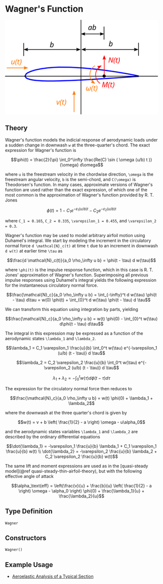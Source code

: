# Wagner's Function

![](../airfoil.svg)

## Theory

Wagner's function models the indicial response of aerodynamic loads under a sudden change in downwash ``w`` at the three-quarter's chord. The exact expression for Wagner's function is
```math
\phi(t) = \frac{2}{\pi} \int_0^\infty \frac{Re(C) \sin ( \omega (u/b) t  )}{\omega} d\omega
```
where ``u`` is the freestream velocity in the chordwise direction, ``\omega`` is the freestream angular velocity, ``b`` is the semi-chord, and ``C(\omega)`` is Theodorsen's function.  In many cases, approximate versions of Wagner's function are used rather than the exact expression, of which one of the most common is the approximation of Wagner's function provided by R. T. Jones
```math
\phi(t) = 1 - C_1 e^{-\varepsilon_1 (u/b) t} - C_2 e^{-\varepsilon_2 (u/b) t}
```
where ``C_1 = 0.165``, ``C_2 = 0.335``, ``\varepsilon_1 = 0.455``, and ``\varepsilon_2 = 0.3``.

Wagner's function may be used to model arbitrary airfoil motion using Duhamel's integral.  We start by modeling the increment in the circulatory normal force ``d \mathcal{N}_c(t)`` at time ``t`` due to an increment in downwash ``d w(t)`` at earlier time ``\tau`` as
```math
\frac{d \mathcal{N}_c(t)}{a_0 \rho_\infty u b} =  \phi(t - \tau) d w(\tau)
```
where ``\phi(t)`` is the impulse response function, which in this case is R. T. Jones' approximation of Wagner's function.  Superimposing all previous impulse responses using Duhamel's integral yields the following expression for the instantaneous circulatory normal force.
```math
\frac{\mathcal{N}_c}{a_0 \rho_\infty u b} = \int_{-\infty}^t d w(\tau) \phi(t - \tau) d\tau = w(0) \phi(t) + \int_{0}^t  d w(\tau) \phi(t - \tau) d \tau
```
We can transform this equation using integration by parts, yielding
```math
\frac{\mathcal{N}_c}{a_0 \rho_\infty u b} = w(t) \phi(0) - \int_{0}^t w(\tau) d\phi(t - \tau) d\tau
```
The integral in this expression may be expressed as a function of the aerodynamic states ``\lambda_1`` and ``\lambda_2``.
```math
\lambda_1 = C_1 \varepsilon_1 \frac{u}{b} \int_0^t w(\tau) e^{-\varepsilon_1 (u/b) (t - \tau)} d \tau
```
```math
\lambda_2 = C_2 \varepsilon_2 \frac{u}{b} \int_0^t w(\tau) e^{-\varepsilon_2 (u/b) (t - \tau)} d \tau
```
```math
\lambda_1 + \lambda_2 = - \int_0^t w(\tau) d\phi(t-\tau) d\tau
```
The expression for the circulatory normal force then reduces to
```math
\frac{\mathcal{N}_c}{a_0 \rho_\infty u b} = w(t) \phi(0) + \lambda_1 + \lambda_2
```
where the downwash at the three quarter's chord is given by
```math
w(t) = v + b \left( \frac{1}{2} - a \right) \omega - u\alpha_0
```
and the aerodynamic states variables ``\lambda_1`` and ``\lambda_2`` are described by the ordinary differential equations
```math
\dot{\lambda_1} = -\varepsilon_1 \frac{u}{b} \lambda_1 + C_1 \varepsilon_1 \frac{u}{b} w(t) \\
\dot{\lambda_2} = -\varepsilon_2 \frac{u}{b} \lambda_2 + C_2 \varepsilon_2 \frac{u}{b} w(t)
```

The same lift and moment expressions are used as in the [quasi-steady model](@ref quasi-steady-thin-airfoil-theory), but with the following effective angle of attack
```math
\alpha_\text{eff} = \left(\frac{v}{u} + \frac{b}{u} \left( \frac{1}{2} - a \right) \omega - \alpha_0 \right) \phi(0) + \frac{\lambda_1}{u} + \frac{\lambda_2}{u}
```

## Type Definition

```@docs
Wagner
```

## Constructors

```@docs
Wagner()
```

## Example Usage
 - [Aeroelastic Analysis of a Typical Section](@ref)
